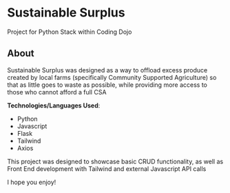 # Sustainable Surplus
Project for Python Stack within Coding Dojo

## About
Sustainable Surplus was designed as a way to offload excess produce created by local farms (specifically Community Supported Agriculture) so that as little goes to waste as possible, while providing more access to those who cannot afford a full CSA

**Technologies/Languages Used**:
- Python
- Javascript
- Flask
- Tailwind
- Axios


This project was designed to showcase basic CRUD functionality, as well as Front End development with Tailwind and external Javascript API calls

I hope you enjoy! 
